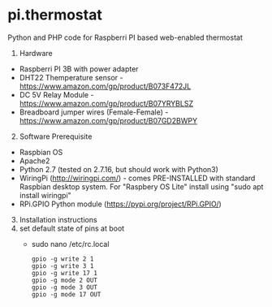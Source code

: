 # pi.thermostat
Python and PHP code for Raspberri PI based web-enabled thermostat

1. Hardware 

 - Raspberri PI 3B with power adapter 
 - DHT22 Themperature sensor - https://www.amazon.com/gp/product/B073F472JL
 - DC 5V Relay Module  - https://www.amazon.com/gp/product/B07YRYBLSZ
 - Breadboard jumper wires (Female-Female) - https://www.amazon.com/gp/product/B07GD2BWPY

2. Software Prerequisite

  - Raspbian OS
  - Apache2 
  - Python 2.7 (tested on 2.7.16, but should work with Python3)
  - WiringPi (http://wiringpi.com/) - comes PRE-INSTALLED with standard Raspbian desktop system. 
             For "Raspbery OS Lite" install using "sudo apt install wiringpi"
  - RPi.GPIO Python module (https://pypi.org/project/RPi.GPIO/)

3. Installation instructions
  1. set default state of pins at boot
      - sudo nano /etc/rc.local
      
            gpio -g write 2 1
            gpio -g write 3 1
            gpio -g write 17 1
            gpio -g mode 2 OUT
            gpio -g mode 3 OUT
            gpio -g mode 17 OUT
            
 





